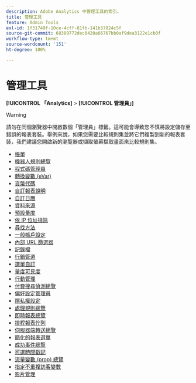 ```yaml
---
description: Adobe Analytics 中管理工具的索引。
title: 管理工具
feature: Admin Tools
exl-id: 1f31749f-10ce-4cff-81fb-141b37824c5f
source-git-commit: 68389772dec0420a66767bb0af9dea3122e1cb0f
workflow-type: tm+mt
source-wordcount: '151'
ht-degree: 100%

---
```


# 管理工具

**[!UICONTROL 「Analytics]** > **[!UICONTROL 管理員」]**

>[!WARNING]
>
> 請勿在同個瀏覽器中開啟數個「管理員」標籤。這可能會導致您不慎將設定儲存至錯誤的報表套裝。舉例來說，如果您需要比較規則集並將它們複製到新的報表套裝，我們建議您開啟新的瀏覽器或擷取螢幕擷取畫面來比較規則集。

+ [帳單](billing-admin.md)
+ [機器人規則總覽](bot-removal/bot-rules.md)
+ [程式碼管理員](code-manager-admin.md)
+ [轉換變數 (eVar)](/help/admin/admin/c-manage-report-suites/c-edit-report-suites/conversion-var-admin/conversion-var-admin.md)
+ [貨幣代碼](currency.md)
+ [自訂報表說明](/help/admin/admin/c-manage-report-suites/c-edit-report-suites/c-traffic-variables/custom-desc-admin.md)
+ [自訂日曆](/help/admin/admin/c-manage-report-suites/c-edit-report-suites/general/custom-calendar.md)
+ [資料來源](data-sources.md)
+ [預設量度](default-metrics.md)
+ [依 IP 位址排除](exclude-ip.md)
+ [尋找方法](/help/admin/admin/c-manage-report-suites/c-edit-report-suites/conversion-var-admin/finding-methods.md)
+ [一般帳戶設定](/help/admin/admin/c-manage-report-suites/c-edit-report-suites/general/general-acct-settings-admin.md)
+ [內部 URL 篩選器](/help/admin/admin/c-manage-report-suites/c-edit-report-suites/general/internal-url-filter-admin.md)
+ [記錄檔](logs.md)
+ [行銷管道](marketing-channels-admin.md)
+ [選單自訂](/help/admin/admin/c-manage-report-suites/c-edit-report-suites/general/customize-menus.md)
+ [量度可見度](metric-visibility.md)
+ [行動管理](mobile-management.md)
+ [付費搜尋偵測總覽](/help/admin/admin/c-manage-report-suites/c-edit-report-suites/general/paid-search-detection/paid-search-detection.md)
+ [偏好設定管理員](preferences-manager.md)
+ [隱私權設定](privacy-settings.md)
+ [處理規則總覽](/help/admin/admin/c-manage-report-suites/c-edit-report-suites/general/c-processing-rules/processing-rules.md)
+ [即時報表總覽](realtime/realtime.md)
+ [排程報表佇列](scheduled-reports-admin.md)
+ [伺服器端轉送總覽](c-server-side-forwarding/ssf.md)
+ [簡化的報表選單](t-simplified-menu.md)
+ [成功事件總覽](/help/admin/admin/c-manage-report-suites/c-edit-report-suites/conversion-var-admin/c-success-events/success-event.md)
+ [可選時間戳記](timestamp-optional.md)
+ [流量變數 (prop) 總覽](/help/admin/admin/c-manage-report-suites/c-edit-report-suites/c-traffic-variables/traffic-var.md)
+ [指定不重複訪客變數](/help/admin/admin/c-manage-report-suites/c-edit-report-suites/conversion-var-admin/unique-visitor-variable-admin/t-unique-visitor-variable.md)
+ [影片管理](video-management.md)
